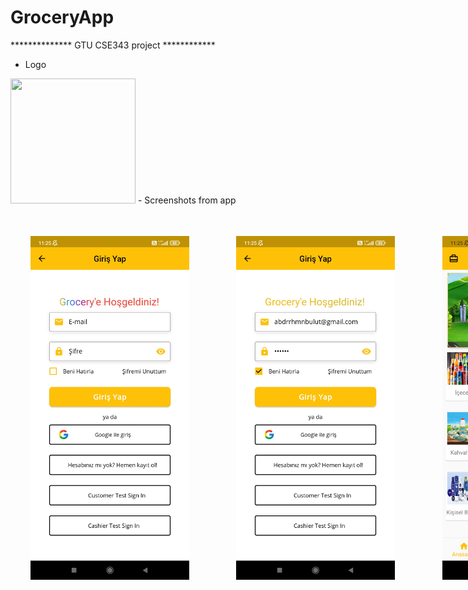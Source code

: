 # GroceryApp
************** GTU CSE343 project ************ <br>
  - Logo <br>
<img  src="https://media.giphy.com/media/crP2pFmTT7N3ZcM2LD/giphy.gif" width="200" height="200" />
  - Screenshots from app <br> <br>
<div style="display:flex; ">
  <img style="margin:2rem" src="/assets/screenshots/1.jpg" width="280px" height="550px" /> &nbsp;&nbsp;&nbsp;
  <img style="margin:2rem" src="/assets/screenshots/2.jpg" width="280px" height="550px" /> &nbsp;&nbsp;&nbsp;
  <img style="margin:2rem" src="/assets/screenshots/3.jpg" width="280px" height="550px" /> &nbsp;&nbsp;&nbsp;
  <img style="margin:2rem" src="/assets/screenshots/4.jpg" width="280px" height="550px" /> &nbsp;&nbsp;&nbsp;
  <img style="margin:2rem" src="/assets/screenshots/5.jpg" width="280px" height="550px" /> &nbsp;&nbsp;&nbsp;
  <img style="margin:2rem" src="/assets/screenshots/6.jpg" width="280px" height="550px" /> &nbsp;&nbsp;&nbsp;
  <img style="margin:2rem" src="/assets/screenshots/7.jpg" width="280px" height="550px" /> &nbsp;&nbsp;&nbsp;
  <img style="margin:2rem" src="/assets/screenshots/8.jpg" width="280px" height="550px" /> &nbsp;&nbsp;&nbsp;
  <img style="margin:2rem" src="/assets/screenshots/9.jpg" width="280px" height="550px" /> &nbsp;&nbsp;&nbsp;
  <img style="margin:2rem" src="/assets/screenshots/10.jpg" width="280px" height="550px" /> &nbsp;&nbsp;&nbsp;
  <img style="margin:2rem" src="/assets/screenshots/11.jpg" width="280px" height="550px" /> &nbsp;&nbsp;&nbsp;
  <img style="margin:2rem" src="/assets/screenshots/12.jpg" width="280px" height="550px" /> &nbsp;&nbsp;&nbsp;
  <img style="margin:2rem" src="/assets/screenshots/13.jpg" width="280px" height="550px" /> &nbsp;&nbsp;&nbsp;
  <img style="margin:2rem" src="/assets/screenshots/14.jpg" width="280px" height="550px" /> &nbsp;&nbsp;&nbsp;
  <img style="margin:2rem" src="/assets/screenshots/15.jpg" width="280px" height="550px" /> &nbsp;&nbsp;&nbsp;
  <img style="margin:2rem" src="/assets/screenshots/16.jpg" width="280px" height="550px" /> &nbsp;&nbsp;&nbsp;
  <img style="margin:2rem" src="/assets/screenshots/17.jpg" width="280px" height="550px" /> &nbsp;&nbsp;&nbsp;
  <img style="margin:2rem" src="/assets/screenshots/18.jpg" width="280px" height="550px" /> &nbsp;&nbsp;&nbsp;
  <img style="margin:2rem" src="/assets/screenshots/19.jpg" width="280px" height="550px" /> &nbsp;&nbsp;&nbsp;
  <img style="margin:2rem" src="/assets/screenshots/20.jpg" width="280px" height="550px" /> &nbsp;&nbsp;&nbsp;
  <img style="margin:2rem" src="/assets/screenshots/21.jpg" width="280px" height="550px" /> &nbsp;&nbsp;&nbsp;
  <img style="margin:2rem" src="/assets/screenshots/22.jpg" width="280px" height="550px" /> &nbsp;&nbsp;&nbsp;
  <img style="margin:2rem" src="/assets/screenshots/23.jpg" width="280px" height="550px" /> &nbsp;&nbsp;&nbsp;
  <img style="margin:2rem" src="/assets/screenshots/24.jpg" width="280px" height="550px" /> &nbsp;&nbsp;&nbsp;
  <img style="margin:2rem" src="/assets/screenshots/25.jpg" width="280px" height="550px" /> &nbsp;&nbsp;&nbsp;
 </div>

